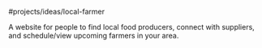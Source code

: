 #projects/ideas/local-farmer 

A website for people to find local food producers, connect with suppliers, and schedule/view upcoming farmers in your area.